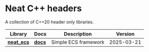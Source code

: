 # Neat C++ headers

A collection of C++20 header only libraries.

| Library                      | Docs                         | Description          | Version    |
| ---------------------------- | ---------------------------- | -------------------- | ---------- |
| **[neat_ecs](neat_ecs.hpp)** | **[docs](docs/neat_ecs.md)** | Simple ECS framework | 2025-03-21 |